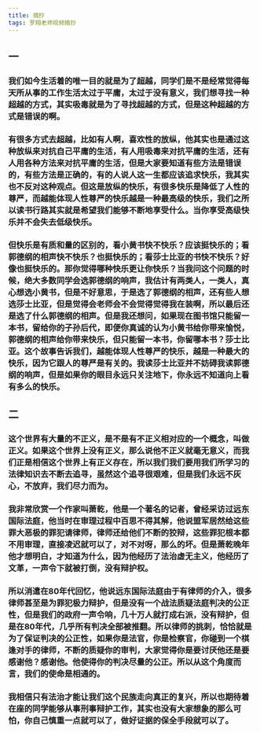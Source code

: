```yaml
---
title: 摘抄
tags: 罗翔老师视频摘抄
---
```




## 一

### 我们如今生活着的唯一目的就是为了超越，同学们是不是经常觉得每天所从事的工作生活太过于平庸，太过于没有意义，我们想寻找一种超越的方式，其实吸毒就是为了寻找超越的方式，但是这种超越的方式是错误的啊。
###    有很多方式去超越，比如有人啊，喜欢性的放纵，他其实也是通过这种放纵来对抗自己平庸的生活，有人用吸毒来对抗平庸的生活，还有人用各种方法来对抗平庸的生活，但是大家要知道有些方法是错误的，有些方法是正确的，有的人说人这一生都应该追求快乐，我其实也不反对这种观点。但这是放纵的快乐，有很多快乐是降低了人性的尊严，而越能体现人性尊严的快乐越是一种最高级的快乐，我们之所以读书行路其实就是希望我们能够不断地享受什么。当你享受高级快乐并不会失去低级快乐。
###    但快乐是有质和量的区别的，看小黄书快不快乐？应该挺快乐的；看郭德纲的相声快不快乐？也挺快乐的；看莎士比亚的书快不快乐？好像也挺快乐的。那你觉得哪种快乐更让你快乐？当我问这个问题的时候，绝大多数同学会选郭德纲的响声，我估计有两类人，一类人，真心想选小黄书，但是不好意思，于是选了郭德纲的相声，还有些人想选莎士比亚，但是觉得会老师会不会觉得觉得我在装啊，所以最后还是选了什么郭德纲的相声。但是我还想问，如果现在图书馆只能留一本书，留给你的子孙后代，即便你真诚的认为小黄书给你带来愉悦，郭德纲的相声给你带来快乐，但只能留一本书，你留哪本书？莎士比亚。这个故事告诉我们，越能体现人性尊严的快乐，越是一种最大的快乐，因为它跟人的尊严是有关的。我读莎士比亚并不妨碍我读郭德纲的响声，但是如果你的眼目永远只关注地下，你永远不知道向上看有多么的快乐。  


## 二

###  这个世界有大量的不正义，是不是有不正义相对应的一个概念，叫做正义。如果这个世界上没有正义，那么说他不正义就毫无意义，而我们正是相信这个世界上有正义存在，所以我们我们要用我们所学习的法律知识去不断去追寻，虽然这个追寻很艰难，但是我们永远不灰心，不放弃，我们尽力而为。
###    我非常欣赏一个作家叫萧乾，他是一个著名的记者，曾经采访过远东国际法庭，他当时在审理过程中百思不得其解，他说盟军居然给这些罪大恶极的罪犯请律师，律师还给他们不断的狡辩，这些罪犯根本都不用审理，直接凌迟就可以了，对不对呀，那么的坏。但是萧乾晚年他才想明白，才知道为什么，因为他经历了法治虚无主义，他经历了文革，一声令下就被打倒，没有辩护权。
###    所以消遣在80年代回忆，他说远东国际法庭由于有律师的介入，很多律师甚至是为罪犯极力辩护，但是没有一个战法质疑法庭判决的公正性，但是我们的政府一声令响，几十万人就打成右派，没有辩护，但是在80年代，几乎所有判决全部被推翻。所以律师的挑刺，恰恰就是为了保证判决的公正性，如果你是法官，你是检察官，你碰到一个棋逢对手的律师，不断的质疑你的审判，大家觉得你是要讨厌他还是要感谢他？感谢他。他使得你的判决尽量的公正。所以从这个角度而言，我们的使命是相通的。
###    我相信只有法治才能让我们这个民族走向真正的复兴，所以也期待着在座的同学能够从事刑事辩护工作，其实也没有大家想象的那么可怕，你自己慎重一点就可以了，做好证据的保全手段就可以了。

